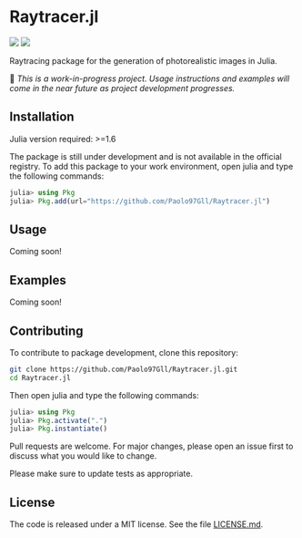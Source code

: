 # Raytracer.jl

![][julia-version] ![][status]

[julia-version]: https://img.shields.io/badge/julia_version-v1.6-green?style=for-the-badge&logo=julia
[status]: https://img.shields.io/badge/status-work--in--progress-yellow?style=for-the-badge

Raytracing package for the generation of photorealistic images in Julia.

🚧 _This is a work-in-progress project. Usage instructions and examples will come in the near future as project development progresses._

## Installation

Julia version required: >=1.6

The package is still under development and is not available in the official registry. To add this package to your work environment, open julia and type the following commands:

```julia
julia> using Pkg
julia> Pkg.add(url="https://github.com/Paolo97Gll/Raytracer.jl")
```

## Usage

Coming soon!

## Examples

Coming soon!

## Contributing

To contribute to package development, clone this repository:

```bash
git clone https://github.com/Paolo97Gll/Raytracer.jl.git
cd Raytracer.jl
```

Then open julia and type the following commands:

```julia
julia> using Pkg
julia> Pkg.activate(".")
julia> Pkg.instantiate()
```

Pull requests are welcome. For major changes, please open an issue first to discuss what you would like to change.

Please make sure to update tests as appropriate.

## License

The code is released under a MIT license. See the file [LICENSE.md](./LICENSE.md).
